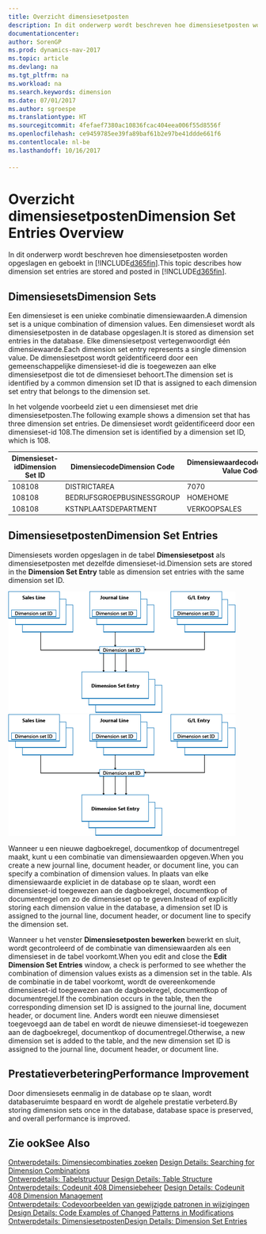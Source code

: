 ```yaml
---
title: Overzicht dimensiesetposten
description: In dit onderwerp wordt beschreven hoe dimensiesetposten worden opgeslagen en geboekt in [!INCLUDE[d365fin](includes/d365fin_md.md)].
documentationcenter: 
author: SorenGP
ms.prod: dynamics-nav-2017
ms.topic: article
ms.devlang: na
ms.tgt_pltfrm: na
ms.workload: na
ms.search.keywords: dimension
ms.date: 07/01/2017
ms.author: sgroespe
ms.translationtype: HT
ms.sourcegitcommit: 4fefaef7380ac10836fcac404eea006f55d8556f
ms.openlocfilehash: ce9459785ee39fa89baf61b2e97be41ddde661f6
ms.contentlocale: nl-be
ms.lasthandoff: 10/16/2017

---
```

# <a name="dimension-set-entries-overview"></a><span data-ttu-id="3b06e-103">Overzicht dimensiesetposten</span><span class="sxs-lookup"><span data-stu-id="3b06e-103">Dimension Set Entries Overview</span></span>
<span data-ttu-id="3b06e-104">In dit onderwerp wordt beschreven hoe dimensiesetposten worden opgeslagen en geboekt in [!INCLUDE[d365fin](includes/d365fin_md.md)].</span><span class="sxs-lookup"><span data-stu-id="3b06e-104">This topic describes how dimension set entries are stored and posted in [!INCLUDE[d365fin](includes/d365fin_md.md)].</span></span>  
  
## <a name="dimension-sets"></a><span data-ttu-id="3b06e-105">Dimensiesets</span><span class="sxs-lookup"><span data-stu-id="3b06e-105">Dimension Sets</span></span>  
<span data-ttu-id="3b06e-106">Een dimensieset is een unieke combinatie dimensiewaarden.</span><span class="sxs-lookup"><span data-stu-id="3b06e-106">A dimension set is a unique combination of dimension values.</span></span> <span data-ttu-id="3b06e-107">Een dimensieset wordt als dimensiesetposten in de database opgeslagen.</span><span class="sxs-lookup"><span data-stu-id="3b06e-107">It is stored as dimension set entries in the database.</span></span> <span data-ttu-id="3b06e-108">Elke dimensiesetpost vertegenwoordigt één dimensiewaarde.</span><span class="sxs-lookup"><span data-stu-id="3b06e-108">Each dimension set entry represents a single dimension value.</span></span> <span data-ttu-id="3b06e-109">De dimensiesetpost wordt geïdentificeerd door een gemeenschappelijke dimensieset-id die is toegewezen aan elke dimensiesetpost die tot de dimensieset behoort.</span><span class="sxs-lookup"><span data-stu-id="3b06e-109">The dimension set is identified by a common dimension set ID that is assigned to each dimension set entry that belongs to the dimension set.</span></span>  
  
<span data-ttu-id="3b06e-110">In het volgende voorbeeld ziet u een dimensieset met drie dimensiesetposten.</span><span class="sxs-lookup"><span data-stu-id="3b06e-110">The following example shows a dimension set that has three dimension set entries.</span></span> <span data-ttu-id="3b06e-111">De dimensieset wordt geïdentificeerd door een dimensieset-id 108.</span><span class="sxs-lookup"><span data-stu-id="3b06e-111">The dimension set is identified by a dimension set ID, which is 108.</span></span>  
  
|<span data-ttu-id="3b06e-112">Dimensieset-id</span><span class="sxs-lookup"><span data-stu-id="3b06e-112">Dimension Set ID</span></span>|<span data-ttu-id="3b06e-113">Dimensiecode</span><span class="sxs-lookup"><span data-stu-id="3b06e-113">Dimension Code</span></span>|<span data-ttu-id="3b06e-114">Dimensiewaardecode</span><span class="sxs-lookup"><span data-stu-id="3b06e-114">Dimension Value Code</span></span>|<span data-ttu-id="3b06e-115">Dimensiewaardenaam</span><span class="sxs-lookup"><span data-stu-id="3b06e-115">Dimension Value Name</span></span>|  
|----------------------|--------------------|--------------------------|--------------------------|  
|<span data-ttu-id="3b06e-116">108</span><span class="sxs-lookup"><span data-stu-id="3b06e-116">108</span></span>|<span data-ttu-id="3b06e-117">DISTRICT</span><span class="sxs-lookup"><span data-stu-id="3b06e-117">AREA</span></span>|<span data-ttu-id="3b06e-118">70</span><span class="sxs-lookup"><span data-stu-id="3b06e-118">70</span></span>|<span data-ttu-id="3b06e-119">Noord-Amerika</span><span class="sxs-lookup"><span data-stu-id="3b06e-119">America North</span></span>|  
|<span data-ttu-id="3b06e-120">108</span><span class="sxs-lookup"><span data-stu-id="3b06e-120">108</span></span>|<span data-ttu-id="3b06e-121">BEDRIJFSGROEP</span><span class="sxs-lookup"><span data-stu-id="3b06e-121">BUSINESSGROUP</span></span>|<span data-ttu-id="3b06e-122">HOME</span><span class="sxs-lookup"><span data-stu-id="3b06e-122">HOME</span></span>|<span data-ttu-id="3b06e-123">Home</span><span class="sxs-lookup"><span data-stu-id="3b06e-123">Home</span></span>|  
|<span data-ttu-id="3b06e-124">108</span><span class="sxs-lookup"><span data-stu-id="3b06e-124">108</span></span>|<span data-ttu-id="3b06e-125">KSTNPLAATS</span><span class="sxs-lookup"><span data-stu-id="3b06e-125">DEPARTMENT</span></span>|<span data-ttu-id="3b06e-126">VERKOOP</span><span class="sxs-lookup"><span data-stu-id="3b06e-126">SALES</span></span>|<span data-ttu-id="3b06e-127">Verkoop</span><span class="sxs-lookup"><span data-stu-id="3b06e-127">Sales</span></span>|  
  
## <a name="dimension-set-entries"></a><span data-ttu-id="3b06e-128">Dimensiesetposten</span><span class="sxs-lookup"><span data-stu-id="3b06e-128">Dimension Set Entries</span></span>  
<span data-ttu-id="3b06e-129">Dimensiesets worden opgeslagen in de tabel **Dimensiesetpost** als dimensiesetposten met dezelfde dimensieset-id.</span><span class="sxs-lookup"><span data-stu-id="3b06e-129">Dimension sets are stored in the **Dimension Set Entry** table as dimension set entries with the same dimension set ID.</span></span>  
  
<span data-ttu-id="3b06e-130">![Overzicht van dimensiepost](media/dimensionentrynav7.png "DimensionEntryNAV7")</span><span class="sxs-lookup"><span data-stu-id="3b06e-130">![Dimension Entry overview](media/dimensionentrynav7.png "DimensionEntryNAV7")</span></span>  
  
<span data-ttu-id="3b06e-131">Wanneer u een nieuwe dagboekregel, documentkop of documentregel maakt, kunt u een combinatie van dimensiewaarden opgeven.</span><span class="sxs-lookup"><span data-stu-id="3b06e-131">When you create a new journal line, document header, or document line, you can specify a combination of dimension values.</span></span> <span data-ttu-id="3b06e-132">In plaats van elke dimensiewaarde expliciet in de database op te slaan, wordt een dimensieset-id toegewezen aan de dagboekregel, documentkop of documentregel om zo de dimensieset op te geven.</span><span class="sxs-lookup"><span data-stu-id="3b06e-132">Instead of explicitly storing each dimension value in the database, a dimension set ID is assigned to the journal line, document header, or document line to specify the dimension set.</span></span>  
  
<span data-ttu-id="3b06e-133">Wanneer u het venster **Dimensiesetposten bewerken** bewerkt en sluit, wordt gecontroleerd of de combinatie van dimensiewaarden als een dimensieset in de tabel voorkomt.</span><span class="sxs-lookup"><span data-stu-id="3b06e-133">When you edit and close the **Edit Dimension Set Entries** window, a check is performed to see whether the combination of dimension values exists as a dimension set in the table.</span></span> <span data-ttu-id="3b06e-134">Als de combinatie in de tabel voorkomt, wordt de overeenkomende dimensieset-id toegewezen aan de dagboekregel, documentkop of documentregel.</span><span class="sxs-lookup"><span data-stu-id="3b06e-134">If the combination occurs in the table, then the corresponding dimension set ID is assigned to the journal line, document header, or document line.</span></span> <span data-ttu-id="3b06e-135">Anders wordt een nieuwe dimensieset toegevoegd aan de tabel en wordt de nieuwe dimensieset-id toegewezen aan de dagboekregel, documentkop of documentregel.</span><span class="sxs-lookup"><span data-stu-id="3b06e-135">Otherwise, a new dimension set is added to the table, and the new dimension set ID is assigned to the journal line, document header, or document line.</span></span>  
  
## <a name="performance-improvement"></a><span data-ttu-id="3b06e-136">Prestatieverbetering</span><span class="sxs-lookup"><span data-stu-id="3b06e-136">Performance Improvement</span></span>  
<span data-ttu-id="3b06e-137">Door dimensiesets eenmalig in de database op te slaan, wordt databaseruimte bespaard en wordt de algehele prestatie verbeterd.</span><span class="sxs-lookup"><span data-stu-id="3b06e-137">By storing dimension sets once in the database, database space is preserved, and overall performance is improved.</span></span>  
  
## <a name="see-also"></a><span data-ttu-id="3b06e-138">Zie ook</span><span class="sxs-lookup"><span data-stu-id="3b06e-138">See Also</span></span>  
<span data-ttu-id="3b06e-139">[Ontwerpdetails: Dimensiecombinaties zoeken](design-details-searching-for-dimension-combinations.md) </span><span class="sxs-lookup"><span data-stu-id="3b06e-139">[Design Details: Searching for Dimension Combinations](design-details-searching-for-dimension-combinations.md) </span></span>  
<span data-ttu-id="3b06e-140">[Ontwerpdetails: Tabelstructuur](design-details-table-structure.md) </span><span class="sxs-lookup"><span data-stu-id="3b06e-140">[Design Details: Table Structure](design-details-table-structure.md) </span></span>  
<span data-ttu-id="3b06e-141">[Ontwerpdetails: Codeunit 408 Dimensiebeheer](design-details-codeunit-408-dimension-management.md) </span><span class="sxs-lookup"><span data-stu-id="3b06e-141">[Design Details: Codeunit 408 Dimension Management](design-details-codeunit-408-dimension-management.md) </span></span>  
<span data-ttu-id="3b06e-142">[Ontwerpdetails: Codevoorbeelden van gewijzigde patronen in wijzigingen](design-details-code-examples-of-changed-patterns-in-modifications.md) </span><span class="sxs-lookup"><span data-stu-id="3b06e-142">[Design Details: Code Examples of Changed Patterns in Modifications](design-details-code-examples-of-changed-patterns-in-modifications.md) </span></span>  
[<span data-ttu-id="3b06e-143">Ontwerpdetails: Dimensiesetposten</span><span class="sxs-lookup"><span data-stu-id="3b06e-143">Design Details: Dimension Set Entries</span></span>](design-details-dimension-set-entries.md)   

